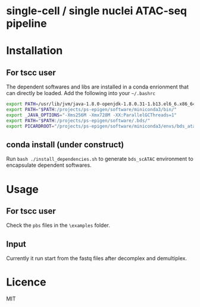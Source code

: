 single-cell / single nuclei ATAC-seq  pipeline 
===================================================



# Installation
## For tscc user

The dependent softwares and libs are installed in a conda enrionment that can directly be loaded. 
Add the following into your `~/.bashrc`
```bash
export PATH=/usr/lib/jvm/java-1.8.0-openjdk-1.8.0.31-1.b13.el6_6.x86_64/bin:$PATH
export PATH="$PATH:/projects/ps-epigen/software/miniconda3/bin/"
export _JAVA_OPTIONS="-Xms256M -Xmx728M -XX:ParallelGCThreads=1"
export PATH="$PATH:/projects/ps-epigen/software/.bds/"
export PICARDROOT="/projects/ps-epigen/software/miniconda3/envs/bds_atac/share/picard-1.126-4/"
```

## conda install (under construct) 
Run `bash ./install_dependencies.sh` to generate `bds_scATAC` environment to encapsulate dependent softwares. 
    
# Usage 

## For tscc user 
Check the `pbs` files in the `\examples` folder. 

## Input 
Currently it run start from the fastq files after decomplex and demultiplex. 

# Licence
MIT






